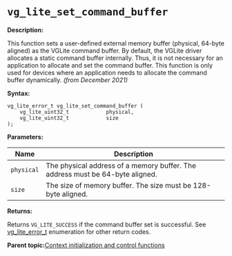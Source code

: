 # `vg_lite_set_command_buffer`

**Description:**

This function sets a user-defined external memory buffer \(physical, 64-byte aligned\) as the VGLite command buffer. By default, the VGLite driver allocates a static command buffer internally. Thus, it is not necessary for an application to allocate and set the command buffer. This function is only used for devices where an application needs to allocate the command buffer dynamically. *\(from December 2021\)*

**Syntax:**

```
vg_lite_error_t vg_lite_set_command_buffer (
    vg_lite_uint32_t            physical,
    vg_lite_uint32_t            size
);
```

**Parameters:**

|Name|Description|
|----|-----------|
|`physical`|The physical address of a memory buffer. The address must be 64-byte aligned.|
|`size`|The size of memory buffer. The size must be 128-byte aligned.|

**Returns:**

Returns `VG_LITE_SUCCESS` if the command buffer set is successful. See [vg\_lite\_error\_t](vg_lite_error_t_enumeration.md) enumeration for other return codes.

**Parent topic:**[Context initialization and control functions](../topics/context_initialization_and_control_functions.md)

